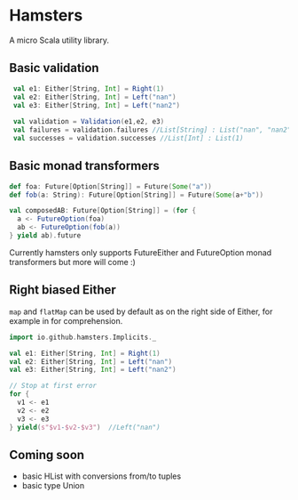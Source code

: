 # Hamsters

A micro Scala utility library.

## Basic validation

```scala
 val e1: Either[String, Int] = Right(1)
 val e2: Either[String, Int] = Left("nan")
 val e3: Either[String, Int] = Left("nan2")
 
 val validation = Validation(e1,e2, e3)
 val failures = validation.failures //List[String] : List("nan", "nan2")
 val successes = validation.successes //List[Int] : List(1)
```
 
##  Basic monad transformers

```scala
def foa: Future[Option[String]] = Future(Some("a"))
def fob(a: String): Future[Option[String]] = Future(Some(a+"b"))

val composedAB: Future[Option[String]] = (for {
  a <- FutureOption(foa)
  ab <- FutureOption(fob(a))
} yield ab).future

```
Currently hamsters only supports FutureEither and FutureOption monad transformers but more will come :)

## Right biased Either

`map` and `flatMap` can be used by default as on the right side of Either, for example in for comprehension. 

```scala
import io.github.hamsters.Implicits._

val e1: Either[String, Int] = Right(1)
val e2: Either[String, Int] = Left("nan")
val e3: Either[String, Int] = Left("nan2")

// Stop at first error
for {
  v1 <- e1
  v2 <- e2
  v3 <- e3
} yield(s"$v1-$v2-$v3")  //Left("nan")
```
 
## Coming soon 
 * basic HList with conversions from/to tuples
 * basic type Union
